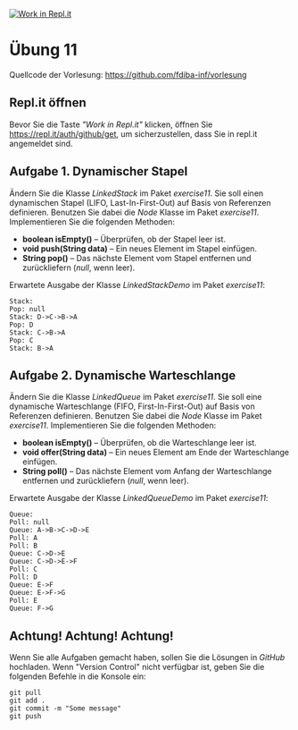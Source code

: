 [![Work in Repl.it](https://classroom.github.com/assets/work-in-replit-14baed9a392b3a25080506f3b7b6d57f295ec2978f6f33ec97e36a161684cbe9.svg)](https://classroom.github.com/online_ide?assignment_repo_id=3829570&assignment_repo_type=AssignmentRepo)
# Übung 11
Quellcode der Vorlesung: https://github.com/fdiba-inf/vorlesung
## Repl.it öffnen
Bevor Sie die Taste _"Work in Repl.it"_ klicken, öffnen Sie https://repl.it/auth/github/get, um sicherzustellen, dass Sie in repl.it angemeldet sind.
## Aufgabe 1. Dynamischer Stapel
Ändern Sie die Klasse _LinkedStack_ im Paket _exercise11_. 
Sie soll einen dynamischen Stapel (LIFO, Last-In-First-Out) auf Basis von Referenzen definieren. 
Benutzen Sie dabei die _Node_ Klasse im Paket _exercise11_.
Implementieren Sie die folgenden Methoden:
* **boolean isEmpty()** – Überprüfen, ob der Stapel leer ist.
* **void push(String data)** – Ein neues Element im Stapel einfügen.
* **String pop()** – Das nächste Element vom Stapel entfernen und zurückliefern (_null_, wenn leer).

Erwartete Ausgabe der Klasse _LinkedStackDemo_ im Paket _exercise11_:
``` 
Stack: 
Pop: null
Stack: D->C->B->A
Pop: D
Stack: C->B->A
Pop: C
Stack: B->A
```
## Aufgabe 2. Dynamische Warteschlange
Ändern Sie die Klasse _LinkedQueue_ im Paket _exercise11_.
Sie soll eine dynamische Warteschlange (FIFO, First-In-First-Out) auf Basis von Referenzen definieren.
Benutzen Sie dabei die _Node_ Klasse im Paket _exercise11_.
Implementieren Sie die folgenden Methoden:
* **boolean isEmpty()** – Überprüfen, ob die Warteschlange leer ist.
* **void offer(String data)** – Ein neues Element am Ende der Warteschlange einfügen.
* **String poll()** – Das nächste Element vom Anfang der Warteschlange entfernen und zurückliefern (_null_, wenn leer).

Erwartete Ausgabe der Klasse _LinkedQueueDemo_ im Paket _exercise11_:
``` 
Queue: 
Poll: null
Queue: A->B->C->D->E
Poll: A
Poll: B
Queue: C->D->E
Queue: C->D->E->F
Poll: C
Poll: D
Queue: E->F
Queue: E->F->G
Poll: E
Queue: F->G
```
## Achtung! Achtung! Achtung!
Wenn Sie alle Aufgaben gemacht haben, sollen Sie die Lösungen in _GitHub_ hochladen. 
Wenn "Version Control" nicht verfügbar ist, geben Sie die folgenden Befehle in die Konsole ein:
``` 
git pull
git add .
git commit -m "Some message"
git push
``` 
